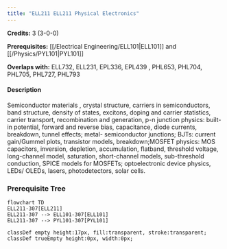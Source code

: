 ```yaml
---
title: "ELL211 ELL211 Physical Electronics"
---
```

**Credits:** 3 (3-0-0)

**Prerequisites:** [[/Electrical Engineering/ELL101|ELL101]] and [[/Physics/PYL101|PYL101]]

**Overlaps with:** ELL732, ELL231, EPL336, EPL439 , PHL653, PHL704, PHL705, PHL727, PHL793

#### Description
Semiconductor materials , crystal structure, carriers in semiconductors, band structure, density of states, excitons, doping and carrier statistics, carrier transport, recombination and generation, p-n junction physics: built-in potential, forward and reverse bias, capacitance, diode currents, breakdown, tunnel effects; metal- semiconductor junctions; BJTs: current gain/Gummel plots, transistor models, breakdown;MOSFET physics: MOS capacitors, inversion, depletion, accumulation, flatband, threshold voltage, long-channel model, saturation, short-channel models, sub-threshold conduction, SPICE models for MOSFETs; optoelectronic device physics, LEDs/ OLEDs, lasers, photodetectors, solar cells.

### Prerequisite Tree

```mermaid
flowchart TD
ELL211-307[ELL211]
ELL211-307 --> ELL101-307[ELL101]
ELL211-307 --> PYL101-307[PYL101]

classDef empty height:17px, fill:transparent, stroke:transparent;
classDef trueEmpty height:0px, width:0px;
```